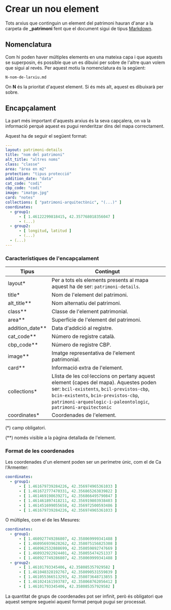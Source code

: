 # Crear un nou element

Tots arxius que continguin un element del patrimoni hauran d'anar a la carpeta de **_patrimoni** fent que el document
sigui de tipus [Markdown](https://www.markdownguide.org/basic-syntax/).

## Nomenclatura

Com hi poden haver múltiples elements en una mateixa capa i que aquests se superposin, és possible que un es dibuixi per
sobre de l'altre quan volem que sigui al revés. Per aquest motiu la nomenclatura és la següent:

```
N-nom-de-larxiu.md
```

On **N** és la prioritat d'aquest element. Si és més alt, aquest es dibuixarà per sobre.

## Encapçalament

La part més important d'aquests arxius és la seva capçalera, on va la informació perquè aquest es pugui renderitzar
dins del mapa correctament.

Aquest ha de seguir el següent format:

```yaml
---
layout: patrimoni-details
title: "nom del patrimoni"
alt_title: "altres noms"
class: "classe"
area: "àrea en m2"
protection: "tipus protecció"
addition_date: "data"
cat_code: "codi"
cbp_code: "codi"
image: "imatge.jpg"
card: "notes"
collections: [ "patrimoni-arquitectònic", "(...)" ]
coordinates:
  - group1:
      - [ 1.46122299818415, 42.357768018356047 ]
      - (...)
  - group2:
      - [ longitud, latitud ]
      - (...)
  - (...)
---
```

### Característiques de l'encapçalament

| Tipus           | Contingut                                                                                                                                                                                                                                     |
|-----------------|-----------------------------------------------------------------------------------------------------------------------------------------------------------------------------------------------------------------------------------------------|
| layout*         | Per a tots els elements presents al mapa aquest ha de ser: `patrimoni-details`.                                                                                                                                                               |
| title*          | Nom de l'element del patrimoni.                                                                                                                                                                                                               |
| alt_title**     | Nom alternatiu del patrimoni.                                                                                                                                                                                                                 |
| class**         | Classe de l'element patrimonial.                                                                                                                                                                                                              |
| area**          | Superfície de l'element del patrimoni.                                                                                                                                                                                                        |
| addition_date** | Data d'addició al registre.                                                                                                                                                                                                                   |
| cat_code**      | Número de registre català.                                                                                                                                                                                                                    |
| cbp_code**      | Número de registre CBP.                                                                                                                                                                                                                       |
| image**         | Imatge representativa de l'element patrimonial.                                                                                                                                                                                               |
| card**          | Informació extra de l'element.                                                                                                                                                                                                                |
| collections*    | Llista de les col·leccions on pertany aquest element (capes del mapa). Aquestes poden ser: `bcil-existents`, `bcil-previstos-cbp`, `bcin-existents`, `bcin-previstos-cbp`, `patrimoni-arqueologic-i-paleontologic`, `patrimoni-arquitectonic` |
| coordinates*    | Coordenades de l'element.                                                                                                                                                                                                                     |

(*) camp obligatori.

(**) només visible a la pàgina detallada de l'element.

### Format de les coordenades

Les coordenades d'un element poden ser un perímetre únic, com el de Ca l'Armenter:

```yaml
coordinates:
  - group1:
      - [ 1.461679739284226, 42.356974965361033 ]
      - [ 1.461672777470331, 42.356865263839822 ]
      - [ 1.461469198639271, 42.356866495790847 ]
      - [ 1.461461897418211, 42.356919803938403 ]
      - [ 1.461451699055658, 42.356972500593486 ]
      - [ 1.461679739284226, 42.356974965361033 ]
```

O múltiples, com el de les Mesures:

```yaml
coordinates:
  - group1:
      - [ 1.460927749286807, 42.358069999341488 ]
      - [ 1.460956939628262, 42.358075156825308 ]
      - [ 1.460962532888699, 42.358059892747669 ]
      - [ 1.460932922924401, 42.358055474251337 ]
      - [ 1.460927749286807, 42.358069999341488 ]
  - group2:
      - [ 1.46101793345406, 42.358085357929582 ]
      - [ 1.461048328192767, 42.358090531559839 ]
      - [ 1.461055366513293, 42.358073648713855 ]
      - [ 1.461024161593787, 42.358068762056412 ]
      - [ 1.46101793345406, 42.358085357929582 ]
```

La quantitat de grups de coordenades pot ser infinit, però és obligatori que aquest sempre segueixi aquest format perquè
pugui ser processat.